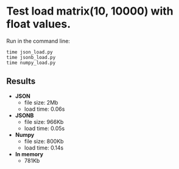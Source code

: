 # Test load matrix(10, 10000) with float values.

Run in the command line:
```
time json_load.py
time jsonb_load.py
time numpy_load.py
```

## Results

* **JSON**
  * file size: 2Mb
  * load time: 0.06s
* **JSONB**
  * file size: 966Kb
  * load time: 0.05s
* **Numpy**
  * file size: 800Kb
  * load time: 0.14s
* **In memory**
  * 781Kb



